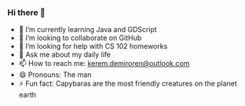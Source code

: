 ### Hi there 👋

- 🌱 I’m currently learning Java and GDScript
- 👯 I’m looking to collaborate on GitHub
- 🤔 I’m looking for help with CS 102 homeworks
- 💬 Ask me about my daily life
- 📫 How to reach me: kerem.demiroren@outlook.com
- 😄 Pronouns: The man
- ⚡ Fun fact: Capybaras are the most friendly creatures on the planet earth
